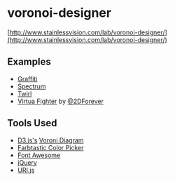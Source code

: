 voronoi-designer
================

[http://www.stainlessvision.com/lab/voronoi-designer/](http://www.stainlessvision.com/lab/voronoi-designer/)

Examples
--------

* [Graffiti](http://www.stainlessvision.com/lab/voronoi-designer/?c=%23574c4c&c=%23db1a2a&c=%23dbb71a&c=%23db1a90&c=%23db571a&c=%23db781a&c=%23db421a&c=%23db1a68&c=%23db951a&c=%23000000&v=x349y545c0&v=x911y448c0&v=x526y48c0&v=x108y373c0&v=x1066y168c0&v=x674y699c0&v=x471y349c1&v=x905y353c2&v=x286y405c3&v=x635y239c4&v=x805y410c5&v=x528y402c6&v=x369y252c7&v=x768y209c8&v=x687y108c0&v=x394y222c0&v=x181y244c0&v=x510y368c9&v=x617y309c9&v=x776y310c9)
* [Spectrum](http://www.stainlessvision.com/lab/voronoi-designer/?c=%23ff1a1a&c=%23ff4f1a&c=%23ff871a&c=%23ffc21a&c=%23fbff1a&c=%23a3ff1a&c=%2341ff1a&c=%231aff4c&c=%231affa2&c=%231afff3&c=%231ac2ff&c=%231a59ff&c=%231a21ff&c=%23601aff&c=%23d31aff&c=%23ff1ad5&c=%23ff1a95&c=%23ff1a52&c=%23ff221a&c=%23ff721a&c=%23ffd31a&c=%23c0ff1a&c=%2353ff1a&v=x647y314c0&v=x661y329c1&v=x640y350c2&v=x611y334c3&v=x611y293c4&v=x656y273c5&v=x699y302c6&v=x706y359c7&v=x656y403c8&v=x562y385c9&v=x537y252c10&v=x640y188c11&v=x765y227c12&v=x803y370c13&v=x711y510c14&v=x489y494c15&v=x363y281c16&v=x482y61c17&v=x853y43c18&v=x1021y439c19&v=x784y747c20&v=x235y596c21&v=x193y33c22)
* [Twirl](http://www.stainlessvision.com/lab/voronoi-designer/?c=%2364165b&c=%236e1764&c=%235b1553&c=%23000000&c=%23b41da2&c=%23721767&c=%237b196f&c=%239b1c8c&c=%2352144a&c=%234e1347&c=%23601557&v=x109y110c0&v=x342y116c1&v=x667y54c2&v=x874y116c3&v=x1067y115c3&v=x1040y335c3&v=x873y346c3&v=x624y340c3&v=x371y360c4&v=x115y349c3&v=x112y549c3&v=x373y546c3&v=x652y551c3&v=x872y549c3&v=x1061y556c3&v=x53y214c0&v=x168y236c5&v=x247y347c6&v=x336y396c7&v=x444y450c7&v=x533y310c6&v=x324y167c6&v=x622y206c3&v=x559y102c3&v=x733y155c3&v=x570y145c3&v=x388y131c5&v=x228y86c1&v=x303y82c3&v=x294y133c3&v=x286y233c3&v=x347y215c6&v=x267y334c7&v=x329y317c3&v=x395y301c3&v=x473y298c7&v=x496y188c6&v=x427y114c1&v=x371y221c7&v=x436y271c3&v=x403y200c3&v=x363y205c3&v=x451y19c3&v=x498y86c3&v=x377y36c3&v=x234y4c0&v=x761y95c8&v=x831y12c9&v=x602y7c10)
* [Virtua Fighter](http://www.stainlessvision.com/lab/voronoi-designer/?c=%23c4c4c4&c=%23000000&c=%23NaNNaNNaN&v=x733y224c0&v=x465y250c1&v=x565y498c0&v=x940y392c1&v=x457y608c1&v=x683y608c0&v=x561y626c0&v=x515y493c0&v=x634y488c0&v=x729y191c0&v=x868y743c0&v=x923y391c0&v=x692y265c0&v=x594y275c0&v=x723y294c0&v=x836y118c0&v=x687y86c0&v=x554y247c0&v=x585y294c0&v=x593y407c1&v=x701y480c0&v=x419y446c1&v=x556y298c0&v=x699y297c0&v=x699y308c0&v=x659y454c0&v=x599y414c1&v=x537y362c1&v=x504y275c0&v=x506y171c0&v=x496y167c1&v=x458y145c1&v=x431y67c1&v=x539y620c0&v=x499y655c1&v=x555y687c0&v=x637y662c0&v=x950y504c0&v=x909y453c0&v=x900y343c0&v=x914y298c0&v=x914y237c0&v=x919y120c0&v=x824y73c0&v=x729y43c0&v=x666y42c0&v=x489y17c1&v=x526y381c0&v=x578y215c0&v=x559y139c0&v=x685y120c0&v=x651y41c0&v=x766y233c0&v=x747y420c0&v=x725y509c0&v=x743y643c0&v=x873y712c0&v=x420y425c1&v=x440y317c1&v=x709y349c0&v=x558y649c0&v=x628y629c0&v=x713y633c0&v=x541y804c1&v=x531y802c2&v=x1018y792c2&v=x495y537c0&v=x521y595c0&v=x488y319c0&v=x487y255c0&v=x501y151c0&v=x703y759c0&v=x634y760c0&v=x837y794c0&v=x931y631c1&v=x932y569c1&v=x846y529c0&v=x816y581c0&v=x874y579c1&v=x818y640c0&v=x701y529c0&v=x598y547c0&v=x847y456c0&v=x822y398c0&v=x860y337c0&v=x803y334c0&v=x810y296c0&v=x873y263c0&v=x843y182c0&v=x656y352c1&v=x680y396c0&v=x554y430c0&v=x649y434c0&v=x598y329c1&v=x657y259c0&v=x649y166c0&v=x588y160c0&v=x779y111c0&v=x603y95c0&v=x464y552c0&v=x485y545c0&v=x502y562c0&v=x510y568c0&v=x526y547c0&v=x529y529c0&v=x541y563c0&v=x530y576c0&v=x513y586c0&v=x399y503c1&v=x399y587c1&v=x493y551c1&v=x531y551c1&v=x541y526c1&v=x641y471c1&v=x566y586c0&v=x601y628c0&v=x603y661c0&v=x551y718c0&v=x537y674c0&v=x532y650c0&v=x483y626c0&v=x482y626c1&v=x482y629c1&v=x532y715c1&v=x567y796c1&v=x571y787c0&v=x533y641c1&v=x558y647c1&v=x603y635c1&v=x617y642c1&v=x545y705c1&v=x666y816c1&v=x707y772c1&v=x789y773c1&v=x787y744c1&v=x836y694c1&v=x879y600c1&v=x914y539c1&v=x973y527c1&v=x524y366c0&v=x569y331c1&v=x705y523c1&v=x503y167c1&v=x563y145c1&v=x642y153c1&v=x705y159c1&v=x757y221c1&v=x823y270c1&v=x868y334c1&v=x903y354c1&v=x875y430c1&v=x904y396c1&v=x851y199c1&v=x936y163c1&v=x893y279c1&v=x924y245c1&v=x918y301c1&v=x775y721c0&v=x825y684c0&v=x857y596c0&v=x924y523c0&v=x902y539c1&v=x532y142c1&v=x542y57c1&v=x636y0c0&v=x535y51c0&v=x841y169c1&v=x916y112c1&v=x848y133c1&v=x824y68c1&v=x752y72c1&v=x681y116c1&v=x724y26c1&v=x664y35c1&v=x647y32c1&v=x947y487c1&v=x942y443c1&v=x934y383c0&v=x536y365c0&v=x586y372c0&v=x953y698c1&v=x925y631c1&v=x961y496c0&v=x987y513c1) by [@2DForever](http://twitter.com/2DForever)

Tools Used
----------

* [D3.js's](http://d3js.org/) [Voroni Diagram](http://mbostock.github.com/d3/ex/voronoi.html)
* [Farbtastic Color Picker](http://acko.net/blog/farbtastic-jquery-color-picker-plug-in/)
* [Font Awesome](http://fortawesome.github.com/Font-Awesome/)
* [jQuery](http://jquery.com/)
* [URI.js](http://medialize.github.com/URI.js/)